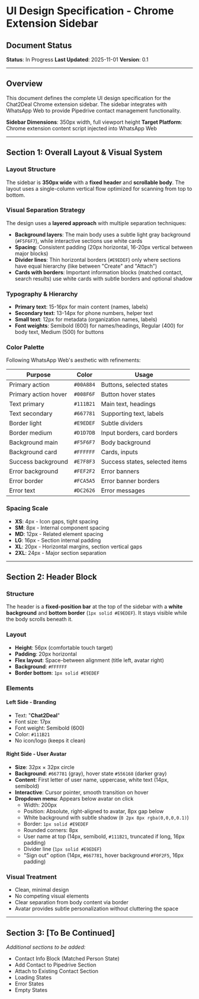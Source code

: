 # UI Design Specification - Chrome Extension Sidebar

## Document Status
**Status**: In Progress
**Last Updated**: 2025-11-01
**Version**: 0.1

---

## Overview

This document defines the complete UI design specification for the Chat2Deal Chrome extension sidebar. The sidebar integrates with WhatsApp Web to provide Pipedrive contact management functionality.

**Sidebar Dimensions**: 350px width, full viewport height
**Target Platform**: Chrome extension content script injected into WhatsApp Web

---

## Section 1: Overall Layout & Visual System

### Layout Structure
The sidebar is **350px wide** with a **fixed header** and **scrollable body**. The layout uses a single-column vertical flow optimized for scanning from top to bottom.

### Visual Separation Strategy
The design uses a **layered approach** with multiple separation techniques:

- **Background layers**: The main body uses a subtle light gray background (`#F5F6F7`), while interactive sections use white cards
- **Spacing**: Consistent padding (20px horizontal, 16-20px vertical between major blocks)
- **Divider lines**: Thin horizontal borders (`#E9EDEF`) only where sections have equal hierarchy (like between "Create" and "Attach")
- **Cards with borders**: Important information blocks (matched contact, search results) use white cards with subtle borders and optional shadow

### Typography & Hierarchy
- **Primary text**: 15-16px for main content (names, labels)
- **Secondary text**: 13-14px for phone numbers, helper text
- **Small text**: 12px for metadata (organization names, labels)
- **Font weights**: Semibold (600) for names/headings, Regular (400) for body text, Medium (500) for buttons

### Color Palette
Following WhatsApp Web's aesthetic with refinements:

| Purpose | Color | Usage |
|---------|-------|-------|
| Primary action | `#00A884` | Buttons, selected states |
| Primary action hover | `#008F6F` | Button hover states |
| Text primary | `#111B21` | Main text, headings |
| Text secondary | `#667781` | Supporting text, labels |
| Border light | `#E9EDEF` | Subtle dividers |
| Border medium | `#D1D7DB` | Input borders, card borders |
| Background main | `#F5F6F7` | Body background |
| Background card | `#FFFFFF` | Cards, inputs |
| Success background | `#E7F8F3` | Success states, selected items |
| Error background | `#FEF2F2` | Error banners |
| Error border | `#FCA5A5` | Error banner borders |
| Error text | `#DC2626` | Error messages |

### Spacing Scale
- **XS**: 4px - Icon gaps, tight spacing
- **SM**: 8px - Internal component spacing
- **MD**: 12px - Related element spacing
- **LG**: 16px - Section internal padding
- **XL**: 20px - Horizontal margins, section vertical gaps
- **2XL**: 24px - Major section separation

---

## Section 2: Header Block

### Structure
The header is a **fixed-position bar** at the top of the sidebar with a **white background** and **bottom border** (`1px solid #E9EDEF`). It stays visible while the body scrolls beneath it.

### Layout
- **Height**: 56px (comfortable touch target)
- **Padding**: 20px horizontal
- **Flex layout**: Space-between alignment (title left, avatar right)
- **Background**: `#FFFFFF`
- **Border bottom**: `1px solid #E9EDEF`

### Elements

#### Left Side - Branding
- Text: "**Chat2Deal**"
- Font size: 17px
- Font weight: Semibold (600)
- Color: `#111B21`
- No icon/logo (keeps it clean)

#### Right Side - User Avatar
- **Size**: 32px × 32px circle
- **Background**: `#667781` (gray), hover state `#556168` (darker gray)
- **Content**: First letter of user name, uppercase, white text (14px, semibold)
- **Interactive**: Cursor pointer, smooth transition on hover
- **Dropdown menu**: Appears below avatar on click
  - Width: 200px
  - Position: Absolute, right-aligned to avatar, 8px gap below
  - White background with subtle shadow (`0 2px 8px rgba(0,0,0,0.1)`)
  - Border: `1px solid #E9EDEF`
  - Rounded corners: 8px
  - User name at top (14px, semibold, `#111B21`, truncated if long, 16px padding)
  - Divider line (`1px solid #E9EDEF`)
  - "Sign out" option (14px, `#667781`, hover background `#F0F2F5`, 16px padding)

### Visual Treatment
- Clean, minimal design
- No competing visual elements
- Clear separation from body content via border
- Avatar provides subtle personalization without cluttering the space

---

## Section 3: [To Be Continued]

*Additional sections to be added:*
- Contact Info Block (Matched Person State)
- Add Contact to Pipedrive Section
- Attach to Existing Contact Section
- Loading States
- Error States
- Empty States
